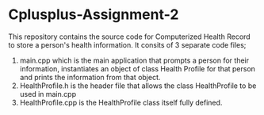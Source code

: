 # Cplusplus-Assignment-2
This repository contains the source code for Computerized Health Record to store a person's health information. It consits of 3 separate code files; 
1. main.cpp which is the main application that prompts a person for their information, instantiates an object of class Health Profile for that person and prints the information from that object.
2. HealthProfile.h is the header file that allows the class HealthProfile to be used in main.cpp
3. HealthProfile.cpp is the HealthProfile class itself fully defined.
